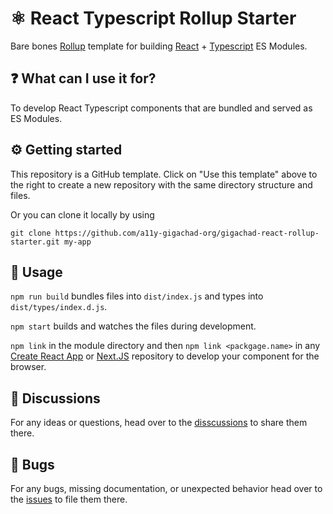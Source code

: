 # ⚛️ React Typescript Rollup Starter

Bare bones [Rollup](https://rollupjs.org/guide/en/) template for building [React](https://reactjs.org) + [Typescript](https://www.typescriptlang.org) ES Modules.

## ❓ What can I use it for?

To develop React Typescript components that are bundled and served as ES Modules.

## ⚙️ Getting started

This repository is a GitHub template. Click on "Use this template" above to the right to create a new repository with the same directory structure and files.

Or you can clone it locally by using

```
git clone https://github.com/a11y-gigachad-org/gigachad-react-rollup-starter.git my-app
```

## 📖 Usage

`npm run build` bundles files into `dist/index.js` and types into `dist/types/index.d.js`.

`npm start` builds and watches the files during development.

`npm link` in the module directory and then `npm link <packgage.name>` in any [Create React App](https://create-react-app.dev) or [Next.JS](https://nextjs.org) repository to develop your component for the browser.

## 💬 Discussions

For any ideas or questions, head over to the [disscussions](https://github.com/a11y-gigachad-org/gigachad-react-rollup-starter/discussions) to share them there.

## 🐛 Bugs

For any bugs, missing documentation, or unexpected behavior head over to the [issues](https://github.com/a11y-gigachad-org/gigachad-react-rollup-starter/issues) to file them there.
